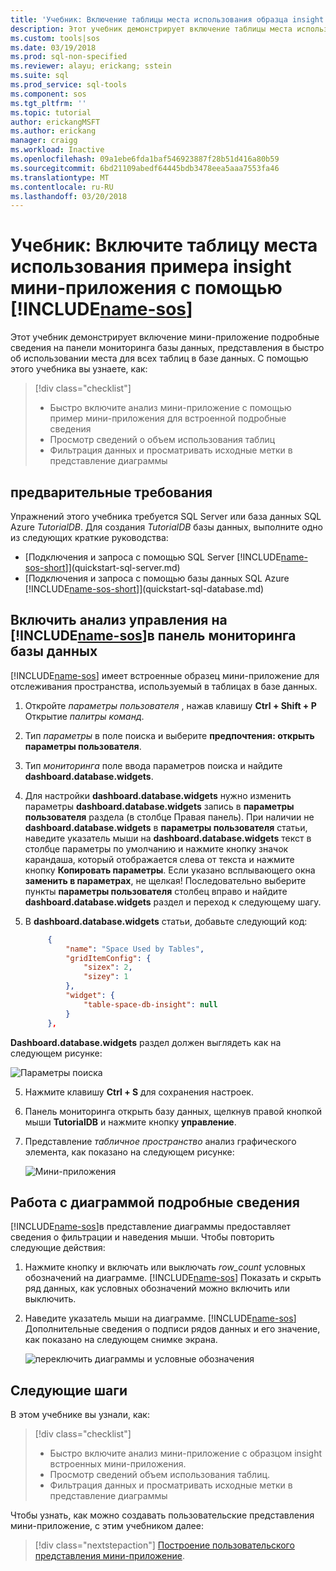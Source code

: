 ```yaml
---
title: 'Учебник: Включение таблицы места использования образца insight мини-приложения в SQL Operations Studio (preview) | Документы Microsoft'
description: Этот учебник демонстрирует включение таблицы места использования образца insight мини-приложения на панель мониторинга базы данных SQL Operations Studio (preview).
ms.custom: tools|sos
ms.date: 03/19/2018
ms.prod: sql-non-specified
ms.reviewer: alayu; erickang; sstein
ms.suite: sql
ms.prod_service: sql-tools
ms.component: sos
ms.tgt_pltfrm: ''
ms.topic: tutorial
author: erickangMSFT
ms.author: erickang
manager: craigg
ms.workload: Inactive
ms.openlocfilehash: 09a1ebe6fda1baf546923887f28b51d416a80b59
ms.sourcegitcommit: 6bd21109abedf64445bdb3478eea5aaa7553fa46
ms.translationtype: MT
ms.contentlocale: ru-RU
ms.lasthandoff: 03/20/2018
---
```

# <a name="tutorial-enable-the-table-space-usage-sample-insight-widget-using-includename-sosincludesname-sos-shortmd"></a>Учебник: Включите таблицу места использования примера insight мини-приложения с помощью [!INCLUDE[name-sos](../includes/name-sos-short.md)]

Этот учебник демонстрирует включение мини-приложение подробные сведения на панели мониторинга базы данных, представления в быстро об использовании места для всех таблиц в базе данных. С помощью этого учебника вы узнаете, как:

> [!div class="checklist"]
> * Быстро включите анализ мини-приложение с помощью пример мини-приложения для встроенной подробные сведения
> * Просмотр сведений о объем использования таблиц
> * Фильтрация данных и просматривать исходные метки в представление диаграммы

## <a name="prerequisites"></a>предварительные требования

Упражнений этого учебника требуется SQL Server или база данных SQL Azure *TutorialDB*. Для создания *TutorialDB* базы данных, выполните одно из следующих краткие руководства:

- [Подключения и запроса с помощью SQL Server [!INCLUDE[name-sos-short](../includes/name-sos-short.md)]](quickstart-sql-server.md)
- [Подключения и запроса с помощью базы данных SQL Azure [!INCLUDE[name-sos-short](../includes/name-sos-short.md)]](quickstart-sql-database.md)


## <a name="turn-on-a-management-insight-on-includename-sosincludesname-sos-shortmds-database-dashboard"></a>Включить анализ управления на [!INCLUDE[name-sos](../includes/name-sos-short.md)]в панель мониторинга базы данных
[!INCLUDE[name-sos](../includes/name-sos-short.md)] имеет встроенные образец мини-приложение для отслеживания пространства, используемый в таблицах в базе данных.

1. Откройте *параметры пользователя* , нажав клавишу **Ctrl + Shift + P** Открытие *палитры команд*.
2. Тип *параметры* в поле поиска и выберите **предпочтения: открыть параметры пользователя**.
2. Тип *мониторинга* поле ввода параметров поиска и найдите **dashboard.database.widgets**.

3. Для настройки **dashboard.database.widgets** нужно изменить параметры **dashboard.database.widgets** запись в **параметры пользователя** раздела (в столбце Правая панель). При наличии не **dashboard.database.widgets** в **параметры пользователя** статьи, наведите указатель мыши на **dashboard.database.widgets** текст в столбце параметры по умолчанию и нажмите кнопку значок карандаша, который отображается слева от текста и нажмите кнопку **Копировать параметры**. Если указано всплывающего окна **заменить в параметрах**, не щелкая! Последовательно выберите пункты **параметры пользователя** столбец вправо и найдите **dashboard.database.widgets** раздел и переход к следующему шагу.

4. В **dashboard.database.widgets** статьи, добавьте следующий код:

   ```json
        {
            "name": "Space Used by Tables",
            "gridItemConfig": {
                "sizex": 2,
                "sizey": 1
            },
            "widget": {
                "table-space-db-insight": null
            }
        },
    ```
**Dashboard.database.widgets** раздел должен выглядеть как на следующем рисунке:

   ![Параметры поиска](./media/tutorial-table-space-sql-server/insight-table-space.png)

5. Нажмите клавишу **Ctrl + S** для сохранения настроек.

6. Панель мониторинга открыть базу данных, щелкнув правой кнопкой мыши **TutorialDB** и нажмите кнопку **управление**.

7. Представление *табличное пространство* анализ графического элемента, как показано на следующем рисунке: 

   ![Мини-приложения](./media/tutorial-table-space-sql-server/insight-table-space-result.png)


## <a name="working-with-the-insight-chart"></a>Работа с диаграммой подробные сведения

[!INCLUDE[name-sos](../includes/name-sos-short.md)]в представление диаграммы предоставляет сведения о фильтрации и наведения мыши. Чтобы повторить следующие действия:

1. Нажмите кнопку и включать или выключать *row_count* условных обозначений на диаграмме. [!INCLUDE[name-sos](../includes/name-sos-short.md)] Показать и скрыть ряд данных, как условных обозначений можно включить или выключить.
    
2. Наведите указатель мыши на диаграмме. [!INCLUDE[name-sos](../includes/name-sos-short.md)] Дополнительные сведения о подписи рядов данных и его значение, как показано на следующем снимке экрана.

   ![переключить диаграммы и условные обозначения](./media/tutorial-table-space-sql-server/insight-table-space-toggle.png)


## <a name="next-steps"></a>Следующие шаги
В этом учебнике вы узнали, как:
> [!div class="checklist"]
> * Быстро включите анализ мини-приложение с образцом insight встроенных мини-приложения.
> * Просмотр сведений объем использования таблиц.
> * Фильтрация данных и просматривать исходные метки в представление диаграммы

Чтобы узнать, как можно создавать пользовательские представления мини-приложение, с этим учебником далее:

> [!div class="nextstepaction"]
> [Построение пользовательского представления мини-приложение](tutorial-build-custom-insight-sql-server.md).